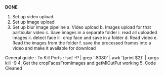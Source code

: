 **DONE**
1. Set up video upload
2. Set up image upload
3. Set up blur image pipeline
  a. Video upload
  b. Images upload for that particular video
  c. Save images in a separate folder
    i. read all uploaded images
    ii. detect face
    iii. crop face and save in a folder
  d. Read video
  e. Read the images from the folder
  f. save the processed frames into a video and make it available for download

General guide : To Kill Ports : lsof -P | grep ':8080' | awk '{print $2}' | xargs kill -9
4. Get the cropFacesFromImages and getMlOutPut working
5. Code Cleaned
